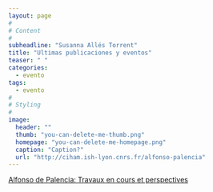 ```yaml
---
layout: page
#
# Content
#
subheadline: "Susanna Allés Torrent"
title: "Ultimas publicaciones y eventos"
teaser: " "
categories:
  - evento
tags:
  - evento
#
# Styling
#
image:
  header: ""
  thumb: "you-can-delete-me-thumb.png"
  homepage: "you-can-delete-me-homepage.png"
  caption: "Caption?"
  url: "http://ciham.ish-lyon.cnrs.fr/alfonso-palencia"
---
```



[Alfonso de Palencia: Travaux en cours et perspectives](http://ciham.ish-lyon.cnrs.fr/en/alfonso-palencia)
 